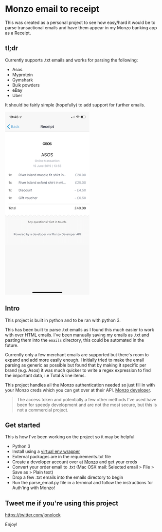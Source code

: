 # Monzo email to receipt

This was created as a personal project to see how easy/hard it would be to parse transactional emails and have them appear in my Monzo banking app as a Receipt.

 tl;dr
 --
 Currently supports .txt emails and works for parsing the following:
 - Asos
 - Myprotein
 - Gymshark
 - Bulk powders
 - eBay
 - Uber
 
 It should be fairly simple (hopefully) to add support for further emails.

![Monzo receipt created using this project](https://github.com/jonolock91/monzo_email_to_receipt/blob/master/example.png?raw=true)

Intro
--
This project is built in python and to be ran with python 3.

This has been built to parse .txt emails as I found this much easier to work with over HTML emails. I've been manually saving my emails as .txt and pasting them into the `emails` directory, this could be automated in the future.

Currently only a few merchant emails are supported but there's room to expand and add more easily enough. I initially tried to make the email parsing as generic as possible but found that by making it specific per brand (e.g. Asos) it was much quicker to write a regex expression to find the important data, i.e Total & line items.

This project handles all the Monzo authentication needed so just fill in with your Monzo creds which you can get over at their API. [Monzo developer](https://developers.monzo.com).
> The access token and potentially a few other methods I've used have been for speedy development and are not the most secure, but this is not a commercial project.

Get started
--
This is how I've been working on the project so it may be helpful
- Python 3
- Install using a [virtual env wrapper](https://virtualenvwrapper.readthedocs.io/en/latest/)
- External packages are in the requirements.txt file
- Create a developer account over at [Monzo](https://developers.monzo.com) and get your creds
- Convert your order email to .txt (Mac OSX mail: Selected email > File > Save as > Plain text)
- Drop a few .txt emails into the emails directory to begin
- Run the parse_email.py file in a terminal and follow the instructions for Auth'ing with Monzo!

Tweet me if you're using this project
--
https://twitter.com/jonolock

Enjoy!
